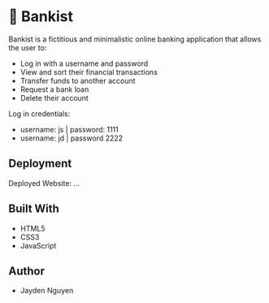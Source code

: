 # 💸 Bankist

Bankist is a fictitious and minimalistic online banking application that allows the user to:

* Log in with a username and password
* View and sort their financial transactions
* Transfer funds to another account
* Request a bank loan
* Delete their account

Log in credentials:
* username: js | password: 1111
* username: jd | password 2222

## Deployment
Deployed Website: ...

## Built With
* HTML5
* CSS3
* JavaScript

## Author
* Jayden Nguyen

